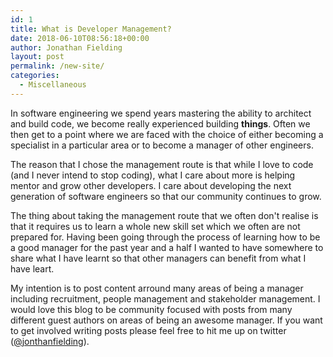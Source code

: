 ```yaml
---
id: 1
title: What is Developer Management?
date: 2018-06-10T08:56:18+00:00
author: Jonathan Fielding
layout: post
permalink: /new-site/
categories:
  - Miscellaneous
---
```


In software engineering we spend years mastering the ability to architect and build code, we become really experienced building **things**. Often we then get to a point where we are faced with the choice of either becoming a specialist in a particular area or to become a manager of other engineers.

The reason that I chose the management route is that while I love to code (and I never intend to stop coding), what I care about more is helping mentor and grow other developers. I care about developing the next generation of software engineers so that our community continues to grow.

The thing about taking the management route that we often don't realise is that it requires us to learn a whole new skill set which we often are not prepared for. Having been going through the process of learning how to be a good manager for the past year and a half I wanted to have somewhere to share what I have learnt so that other managers can benefit from what I have leart.

My intention is to post content arround many areas of being a manager including recruitment, people management and stakeholder management. I would love this blog to be community focused with posts from many different guest authors on areas of being an awesome manager. If you want to get involved writing posts please feel free to hit me up on twitter ([@jonthanfielding](https://twitter.com/jonthanfielding)).